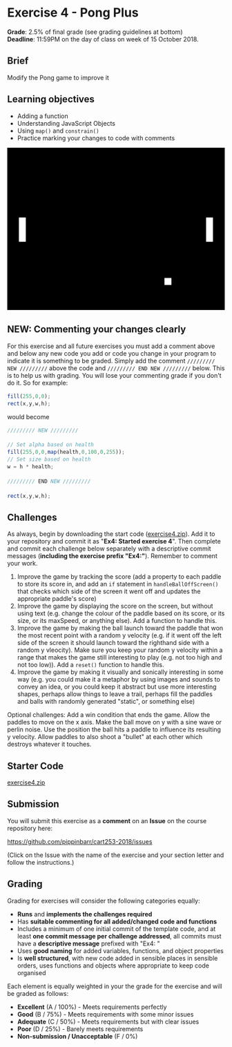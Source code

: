 # Exercise 4 - Pong Plus

__Grade__: 2.5% of final grade (see grading guidelines at bottom)  
__Deadline__: 11:59PM on the day of class on week of 15 October 2018.

## Brief

Modify the Pong game to improve it

## Learning objectives

- Adding a function
- Understanding JavaScript Objects
- Using `map()` and `constrain()`
- Practice marking your changes to code with comments

![](images/exercise-4.png)

## NEW: Commenting your changes clearly

For this exercise and all future exercises you must add a comment above and below any new code you add or code you change in your program to indicate it is something to be graded. Simply add the comment `///////// NEW /////////` above the code and `///////// END NEW /////////` below. This is to help us with grading. You will lose your commenting grade if you don't do it. So for example:

```javascript
fill(255,0,0);
rect(x,y,w,h);
```

would become

```javascript
///////// NEW /////////

// Set alpha based on health
fill(255,0,0,map(health,0,100,0,255));
// Set size based on health
w = h * health;

///////// END NEW /////////

rect(x,y,w,h);
```

## Challenges

As always, begin by downloading the start code ([exercise4.zip](exercise4.zip)). Add it to your repository and commit it as "__Ex4: Started exercise 4__". Then complete and commit each challenge below separately with a descriptive commit messages (__including the exercise prefix "Ex4:"__). Remember to comment your work.

1. Improve the game by tracking the score (add a property to each paddle to store its score in, and add an `if` statement in `handleBallOffScreen()` that checks which side of the screen it went off and updates the appropriate paddle's score)
1. Improve the game by displaying the score on the screen, but without using text (e.g. change the colour of the paddle based on its score, or its size, or its maxSpeed, or anything else). Add a function to handle this.
1. Improve the game by making the ball launch toward the paddle that won the most recent point with a random y velocity (e.g. if it went off the left side of the screen it should launch toward the righthand side with a random y vleocity). Make sure you keep your random y velocity within a range that makes the game still interesting to play (e.g. not too high and not too low)). Add a `reset()` function to handle this.
1. Improve the game by making it visually and sonically interesting in some way (e.g. you could make it a metaphor by using images and sounds to convey an idea, or you could keep it abstract but use more interesting shapes, perhaps allow things to leave a trail, perhaps fill the paddles and balls with randomly generated "static", or something else)

Optional challenges: Add a win condition that ends the game. Allow the paddles to move on the x axis. Make the ball move on y with a sine wave or perlin noise. Use the position the ball hits a paddle to influence its resulting y velocity. Allow paddles to also shoot a "bullet" at each other which destroys whatever it touches.


## Starter Code

[exercise4.zip](exercise4.zip)


## Submission

You will submit this exercise as a __comment__ on an __Issue__ on the course repository here:

https://github.com/pippinbarr/cart253-2018/issues

(Click on the Issue with the name of the exercise and your section letter and follow the instructions.)


## Grading

Grading for exercises will consider the following categories equally:

- __Runs__ and __implements the challenges required__
- Has __suitable commenting for all added/changed code and functions__
- Includes a minimum of one initial commit of the template code, and at least __one commit message per challenge addressed__, all commits must have a __descriptive message__ prefixed with "Ex4: "
- Uses __good naming__ for added variables, functions, and object properties
- Is __well structured__, with new code added in sensible places in sensible orders, uses functions and objects where appropriate to keep code organised

Each element is equally weighted in your the grade for the exercise and will be graded as follows:

- __Excellent__ (A / 100%) - Meets requirements perfectly
- __Good__ (B / 75%) - Meets requirements with some minor issues
- __Adequate__ (C / 50%) - Meets requirements but with clear issues
- __Poor__ (D / 25%) - Barely meets requirements
- __Non-submission / Unacceptable__ (F / 0%)

